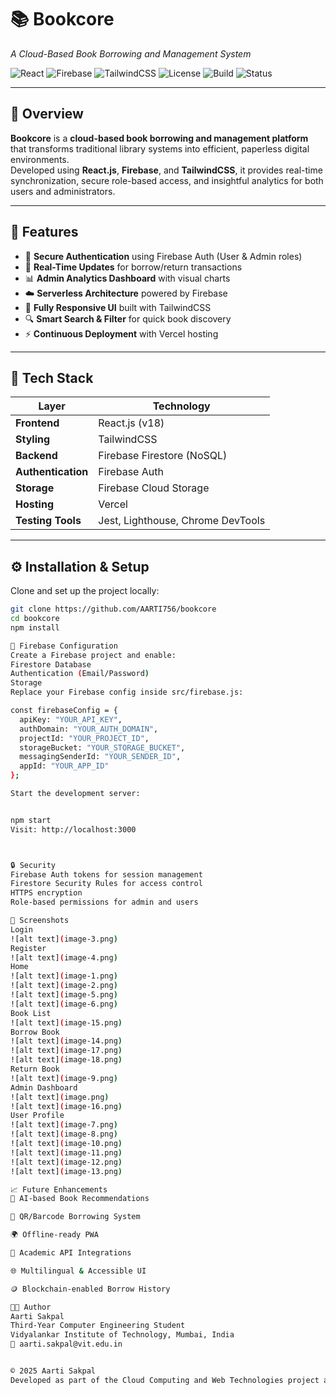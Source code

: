 # 📚 Bookcore  
_A Cloud-Based Book Borrowing and Management System_

![React](https://img.shields.io/badge/Frontend-React.js-61DAFB?logo=react)
![Firebase](https://img.shields.io/badge/Backend-Firebase-FFCA28?logo=firebase)
![TailwindCSS](https://img.shields.io/badge/UI-TailwindCSS-38B2AC?logo=tailwind-css)
![License](https://img.shields.io/badge/License-MIT-green)
![Build](https://img.shields.io/badge/Build-Passing-brightgreen)
![Status](https://img.shields.io/badge/Status-Active-blue)

---

## 🧠 Overview

**Bookcore** is a **cloud-based book borrowing and management platform** that transforms traditional library systems into efficient, paperless digital environments.  
Developed using **React.js**, **Firebase**, and **TailwindCSS**, it provides real-time synchronization, secure role-based access, and insightful analytics for both users and administrators.

---

## 🚀 Features

- 🔐 **Secure Authentication** using Firebase Auth (User & Admin roles)  
- 🔄 **Real-Time Updates** for borrow/return transactions  
- 📊 **Admin Analytics Dashboard** with visual charts  
- ☁️ **Serverless Architecture** powered by Firebase  
- 📱 **Fully Responsive UI** built with TailwindCSS  
- 🔍 **Smart Search & Filter** for quick book discovery  
- ⚡ **Continuous Deployment** with Vercel hosting  

---

## 🧩 Tech Stack

| Layer | Technology |
|-------|-------------|
| **Frontend** | React.js (v18) |
| **Styling** | TailwindCSS |
| **Backend** | Firebase Firestore (NoSQL) |
| **Authentication** | Firebase Auth |
| **Storage** | Firebase Cloud Storage |
| **Hosting** | Vercel |
| **Testing Tools** | Jest, Lighthouse, Chrome DevTools |

---

## ⚙️ Installation & Setup

Clone and set up the project locally:

```bash
git clone https://github.com/AARTI756/bookcore
cd bookcore
npm install

🔧 Firebase Configuration
Create a Firebase project and enable:
Firestore Database
Authentication (Email/Password)
Storage
Replace your Firebase config inside src/firebase.js:

const firebaseConfig = {
  apiKey: "YOUR_API_KEY",
  authDomain: "YOUR_AUTH_DOMAIN",
  projectId: "YOUR_PROJECT_ID",
  storageBucket: "YOUR_STORAGE_BUCKET",
  messagingSenderId: "YOUR_SENDER_ID",
  appId: "YOUR_APP_ID"
};

Start the development server:


npm start
Visit: http://localhost:3000



🔒 Security
Firebase Auth tokens for session management
Firestore Security Rules for access control
HTTPS encryption
Role-based permissions for admin and users

📸 Screenshots
Login	
![alt text](image-3.png)
Register	
![alt text](image-4.png)
Home	
![alt text](image-1.png)
![alt text](image-2.png)
![alt text](image-5.png)
![alt text](image-6.png)
Book List
![alt text](image-15.png)
Borrow Book	
![alt text](image-14.png)
![alt text](image-17.png)
![alt text](image-18.png)
Return Book
![alt text](image-9.png)
Admin Dashboard	
![alt text](image.png)
![alt text](image-16.png)
User Profile
![alt text](image-7.png)
![alt text](image-8.png)
![alt text](image-10.png)
![alt text](image-11.png)
![alt text](image-12.png)
![alt text](image-13.png)

📈 Future Enhancements
🤖 AI-based Book Recommendations

🧾 QR/Barcode Borrowing System

🌍 Offline-ready PWA

🔗 Academic API Integrations

🌐 Multilingual & Accessible UI

🪙 Blockchain-enabled Borrow History

👩‍💻 Author
Aarti Sakpal
Third-Year Computer Engineering Student
Vidyalankar Institute of Technology, Mumbai, India
📧 aarti.sakpal@vit.edu.in


© 2025 Aarti Sakpal
Developed as part of the Cloud Computing and Web Technologies project at VIT Mumbai.







